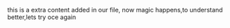 this is a extra content added in our file,
now magic happens,to understand better,lets try oce again
